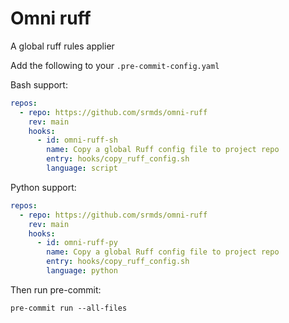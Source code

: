 # Omni ruff

A global ruff rules applier

Add the following to your `.pre-commit-config.yaml`

Bash support: 

```yaml
repos:
  - repo: https://github.com/srmds/omni-ruff
    rev: main
    hooks:
      - id: omni-ruff-sh
        name: Copy a global Ruff config file to project repo
        entry: hooks/copy_ruff_config.sh
        language: script
```

Python support:

```yaml
repos:
  - repo: https://github.com/srmds/omni-ruff
    rev: main
    hooks:
      - id: omni-ruff-py
        name: Copy a global Ruff config file to project repo
        entry: hooks/copy_ruff_config.sh
        language: python
```

Then run pre-commit:

```shell
pre-commit run --all-files
```
